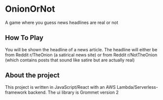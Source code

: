# OnionOrNot

A game where you guess news headlines are real or not

## How To Play

You will be shown the headline of a news article. The headline will either be from Reddit r/TheOnion (a satirical news site) or from Reddit r/NotTheOnion (which contains posts that sound like satire but are actually real)

## About the project

This project is written in JavaScript/React with an AWS Lambda/Serverless-framework backend. The ui library is Grommet version 2
